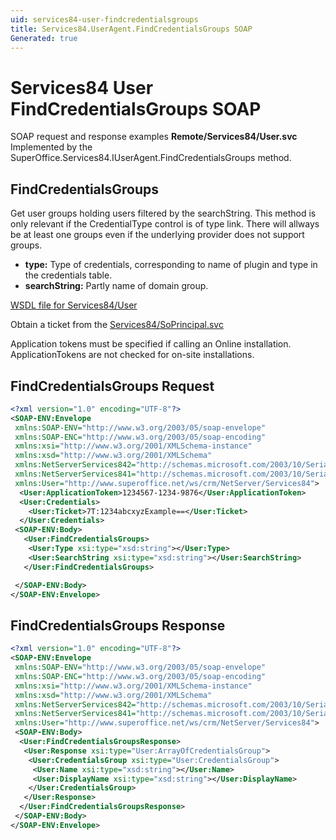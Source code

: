 ```yaml
---
uid: services84-user-findcredentialsgroups
title: Services84.UserAgent.FindCredentialsGroups SOAP
Generated: true
---
```


# Services84 User FindCredentialsGroups SOAP

SOAP request and response examples **Remote/Services84/User.svc**
Implemented by the <see cref="M:SuperOffice.Services84.IUserAgent.FindCredentialsGroups">SuperOffice.Services84.IUserAgent.FindCredentialsGroups</see> method.

## FindCredentialsGroups

Get user groups holding users filtered by the searchString.  This method is only relevant if the CredentialType control is of type link.  There will allways be at least one groups even if the underlying provider does not support groups.

* **type:** Type of credentials, corresponding to name of plugin and type in the credentials table.
* **searchString:** Partly name of domain group.



[WSDL file for Services84/User](../Services84-User.md)

Obtain a ticket from the [Services84/SoPrincipal.svc](../SoPrincipal/index.md)

Application tokens must be specified if calling an Online installation. ApplicationTokens are not checked for on-site installations.

## FindCredentialsGroups Request

```xml
<?xml version="1.0" encoding="UTF-8"?>
<SOAP-ENV:Envelope
 xmlns:SOAP-ENV="http://www.w3.org/2003/05/soap-envelope"
 xmlns:SOAP-ENC="http://www.w3.org/2003/05/soap-encoding"
 xmlns:xsi="http://www.w3.org/2001/XMLSchema-instance"
 xmlns:xsd="http://www.w3.org/2001/XMLSchema"
 xmlns:NetServerServices842="http://schemas.microsoft.com/2003/10/Serialization/Arrays"
 xmlns:NetServerServices841="http://schemas.microsoft.com/2003/10/Serialization/"
 xmlns:User="http://www.superoffice.net/ws/crm/NetServer/Services84">
  <User:ApplicationToken>1234567-1234-9876</User:ApplicationToken>
  <User:Credentials>
    <User:Ticket>7T:1234abcxyzExample==</User:Ticket>
  </User:Credentials>
 <SOAP-ENV:Body>
   <User:FindCredentialsGroups>
    <User:Type xsi:type="xsd:string"></User:Type>
    <User:SearchString xsi:type="xsd:string"></User:SearchString>
   </User:FindCredentialsGroups>

 </SOAP-ENV:Body>
</SOAP-ENV:Envelope>

```


## FindCredentialsGroups Response

```xml
<?xml version="1.0" encoding="UTF-8"?>
<SOAP-ENV:Envelope
 xmlns:SOAP-ENV="http://www.w3.org/2003/05/soap-envelope"
 xmlns:SOAP-ENC="http://www.w3.org/2003/05/soap-encoding"
 xmlns:xsi="http://www.w3.org/2001/XMLSchema-instance"
 xmlns:xsd="http://www.w3.org/2001/XMLSchema"
 xmlns:NetServerServices842="http://schemas.microsoft.com/2003/10/Serialization/Arrays"
 xmlns:NetServerServices841="http://schemas.microsoft.com/2003/10/Serialization/"
 xmlns:User="http://www.superoffice.net/ws/crm/NetServer/Services84">
 <SOAP-ENV:Body>
  <User:FindCredentialsGroupsResponse>
   <User:Response xsi:type="User:ArrayOfCredentialsGroup">
    <User:CredentialsGroup xsi:type="User:CredentialsGroup">
     <User:Name xsi:type="xsd:string"></User:Name>
     <User:DisplayName xsi:type="xsd:string"></User:DisplayName>
    </User:CredentialsGroup>
   </User:Response>
  </User:FindCredentialsGroupsResponse>
 </SOAP-ENV:Body>
</SOAP-ENV:Envelope>

```


